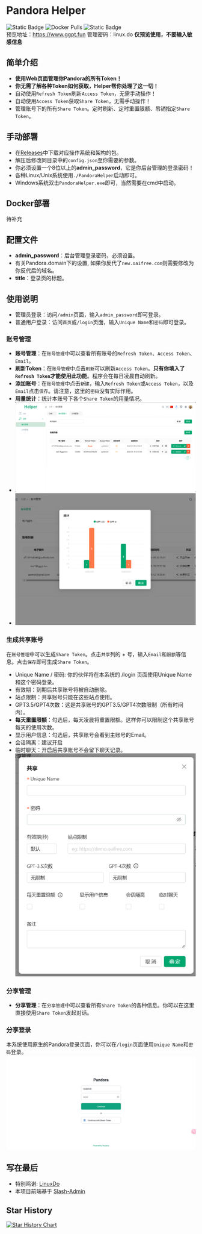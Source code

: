 # Pandora Helper
![Static Badge](https://img.shields.io/badge/Next-8A2BE2?label=Pandora)
![Docker Pulls](https://img.shields.io/docker/pulls/q11391/pandora-next-helper?color=gold)
![Static Badge](https://img.shields.io/badge/%D0%A0%D1%83%D1%81%D1%81%D0%BA%D0%B8%D0%B9-green?label=doc)  
预览地址：https://www.ggpt.fun 管理密码：linux.do **仅预览使用，不要输入敏感信息**
## 简单介绍
* **使用Web页面管理你Pandora的所有Token！**
* **你无需了解各种Token如何获取，Helper帮你处理了这一切！**
* 自动使用`Refresh Token`刷新`Access Token`，无需手动操作！
* 自动使用`Access Token`获取`Share Token`，无需手动操作！
* 管理账号下的所有`Share Token`。定时刷新、定时重置限额、吊销指定`Share Token`。

## 手动部署

* 在[Releases](https://github.com/nianhua99/PandoraHelper/releases)中下载对应操作系统和架构的包。
* 解压后修改同目录中的`config.json`至你需要的参数。
* 你必须设置一个8位以上的**admin_password**，它是你后台管理的登录密码！
* 各种Linux/Unix系统使用`./PandoraHelper`启动即可。
* Windows系统双击`PandoraHelper.exe`即可，当然需要在cmd中启动。

## Docker部署
待补充

## 配置文件
* **admin_password**：后台管理登录密码，必须设置。
* 有关Pandora.domain下的设置, 如果你反代了`new.oaifree.com`则需要修改为你反代后的域名。
* **title**：登录页的标题。

## 使用说明
* 管理员登录：访问`/admin`页面，输入`admin_password`即可登录。
* 普通用户登录：访问`首页`或`/login`页面，输入`Unique Name`和`密码`即可登录。
### 账号管理
* **账号管理**：在`账号管理`中可以查看所有账号的`Refresh Token`、`Access Token`、`Email`。
* **刷新Token**：在`账号管理`中点击`刷新`可以刷新`Access Token`。**只有你填入了`Refresh Token`才能使用此功能**。程序会在每日凌晨自动刷新。
* **添加账号**：在`账号管理`中点击`新建`，输入`Refresh Token`或`Access Token`，以及`Email`点击`保存`。请注意，这里的`密码`没有实际作用。
* **用量统计**：统计本账号下各个`Share Token`的用量情况。
* ![1.png](imgs/1.png)
* ![img_3.png](imgs/img_3.png)
### 生成共享账号
在`账号管理`中可以生成`Share Token`。点击`共享`列的 + 号，输入`Email`和`限额`等信息。点击`保存`即可生成`Share Token`。
- Unique Name / 密码: 你的伙伴将在本系统的 /login 页面使用Unique Name和这个密码登录。
- 有效期：到期后共享账号将被自动删除。
- 站点限制：共享账号只能在这些站点使用。
- GPT3.5/GPT4次数：这是共享账号的GPT3.5/GPT4次数限制（所有时间内）。
- **每天重置限额**：勾选后，每天凌晨将重置限额。这样你可以限制这个共享账号每天的使用次数。
- 显示用户信息：勾选后，共享账号会看到主账号的Email。
- 会话隔离：建议开启
- 临时聊天：开启后共享账号不会留下聊天记录。
![img_1.png](imgs/img_1.png)
### 分享管理
* **分享管理**：在`分享管理`中可以查看所有`Share Token`的各种信息。你可以在这里直接使用`Share Token`发起对话。

### 分享登录
本系统使用原生的Pandora登录页面，你可以在`/login`页面使用`Unique Name`和`密码`登录。
![img_2.png](imgs/img_2.png)
## 写在最后
- 特别鸣谢: [LinuxDo](https://linux.do/)
- 本项目前端基于 [Slash-Admin](https://github.com/d3george/slash-admin)
## Star History

[![Star History Chart](https://api.star-history.com/svg?repos=nianhua99/PandoraNext-Helper&type=Date)](https://star-history.com/#nianhua99/PandoraNext-Helper&Date)
